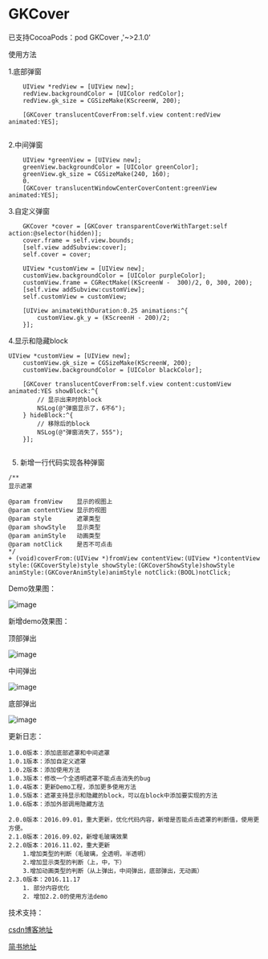 # GKCover

已支持CocoaPods：pod GKCover ,'~>2.1.0'

使用方法

1.底部弹窗

```
    UIView *redView = [UIView new];
    redView.backgroundColor = [UIColor redColor];
    redView.gk_size = CGSizeMake(KScreenW, 200);
    
    [GKCover translucentCoverFrom:self.view content:redView animated:YES];
    
```
2.中间弹窗

```
    UIView *greenView = [UIView new];
    greenView.backgroundColor = [UIColor greenColor];
    greenView.gk_size = CGSizeMake(240, 160);
    0.
    [GKCover translucentWindowCenterCoverContent:greenView animated:YES];
```
3.自定义弹窗

```
    GKCover *cover = [GKCover transparentCoverWithTarget:self action:@selector(hidden)];
    cover.frame = self.view.bounds;
    [self.view addSubview:cover];
    self.cover = cover;
    
    UIView *customView = [UIView new];
    customView.backgroundColor = [UIColor purpleColor];
    customView.frame = CGRectMake((KScreenW -  300)/2, 0, 300, 200);
    [self.view addSubview:customView];
    self.customView = customView;
    
    [UIView animateWithDuration:0.25 animations:^{
        customView.gk_y = (KScreenH - 200)/2;
    }];
```

4.显示和隐藏block

```
UIView *customView = [UIView new];
    customView.gk_size = CGSizeMake(KScreenW, 200);
    customView.backgroundColor = [UIColor blackColor];
    
    [GKCover translucentCoverFrom:self.view content:customView animated:YES showBlock:^{
        // 显示出来时的block
        NSLog(@"弹窗显示了，6不6");
    } hideBlock:^{
        // 移除后的block
        NSLog(@"弹窗消失了，555");
    }];


```

5. 新增一行代码实现各种弹窗

```
/**
显示遮罩

@param fromView    显示的视图上
@param contentView 显示的视图
@param style       遮罩类型
@param showStyle   显示类型
@param animStyle   动画类型
@param notClick    是否不可点击
*/
+ (void)coverFrom:(UIView *)fromView contentView:(UIView *)contentView style:(GKCoverStyle)style showStyle:(GKCoverShowStyle)showStyle animStyle:(GKCoverAnimStyle)animStyle notClick:(BOOL)notClick;
```

Demo效果图：

![image](https://github.com/QuintGao/GKCover/blob/master/GKCoverDemo/GKCoverDemo-gif.gif)

新增demo效果图：

顶部弹出

![image](https://github.com/QuintGao/GKCover/blob/master/GKCoverDemo/demo_top.png)

中间弹出

![image](https://github.com/QuintGao/GKCover/blob/master/GKCoverDemo/demo_center.png)

底部弹出

![image](https://github.com/QuintGao/GKCover/blob/master/GKCoverDemo/demo_bottom.png)

更新日志：

```
1.0.0版本：添加底部遮罩和中间遮罩
1.0.1版本：添加自定义遮罩
1.0.2版本：添加使用方法
1.0.3版本：修改一个全透明遮罩不能点击消失的bug
1.0.4版本：更新Demo工程，添加更多使用方法
1.0.5版本：遮罩支持显示和隐藏的block，可以在block中添加要实现的方法
1.0.6版本：添加外部调用隐藏方法

2.0.0版本：2016.09.01，重大更新，优化代码内容，新增是否能点击遮罩的判断值，使用更方便。
2.1.0版本：2016.09.02，新增毛玻璃效果
2.2.0版本：2016.11.02，重大更新
    1.增加类型的判断（毛玻璃，全透明，半透明）
    2.增加显示类型的判断（上，中，下）
    3.增加动画类型的判断（从上弹出，中间弹出，底部弹出，无动画）
2.3.0版本：2016.11.17
    1. 部分内容优化
    2. 增加2.2.0的使用方法demo
```

技术支持：

[csdn博客地址](http://blog.csdn.net/u010565269/article/details/52332027)

[简书地址](http://www.jianshu.com/p/866a79a95963)
